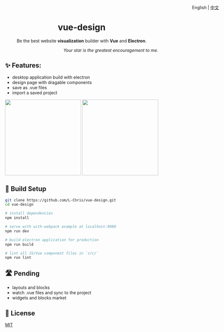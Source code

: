 <h1 align="center">
  vue-design
</h1>
<p align="right" style="position:absolute;top:16px;right:28px;">
  English | <a href="https://github.com/L-Chris/vue-design/blob/master/README.zh-CN.md">中文</a>
</p>
<p align="center">Be the best website <strong>visualization</strong> builder with <strong>Vue</strong> and <strong>Electron</strong>.</p>
<p align="right"><em>Your star is the greatest encouragement to me.</em></p>

## ✨ Features:

- desktop application build with electron
- design page with dragable components
- save as .vue files
- import a saved project

<p align="center">
  <img width="250px" src="https://raw.githubusercontent.com/L-Chris/vue-design/dev/docs/images/layout.png">
  <img width="250px" src="https://raw.githubusercontent.com/L-Chris/vue-design/dev/docs/images/code.png">
</p>

## 🔧 Build Setup

``` bash
git clone https://github.com/L-Chris/vue-design.git
cd vue-design

# install dependencies
npm install

# serve with with-webpack example at localhost:9080
npm run dev

# build electron application for production
npm run build

# lint all JS/Vue component files in `src/`
npm run lint
```

## 🛣 Pending
- layouts and blocks
- watch .vue files and sync to the project
- widgets and blocks market

## 🥂 License

[MIT](http://opensource.org/licenses/MIT)